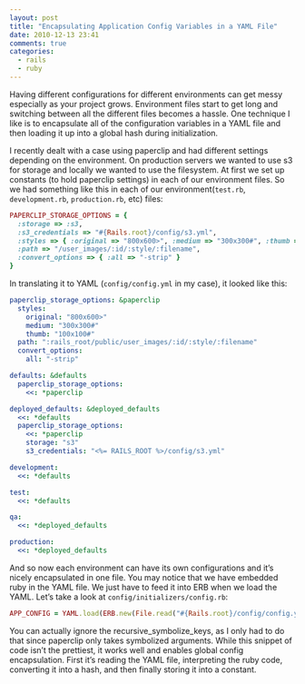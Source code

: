 ```yaml
---
layout: post
title: "Encapsulating Application Config Variables in a YAML File"
date: 2010-12-13 23:41
comments: true
categories:
  - rails
  - ruby
---
```


Having different configurations for different environments can get messy especially as your project grows. Environment files
start to get long and switching between all the different files becomes a hassle. One technique I like is to encapsulate all
of the configuration variables in a YAML file and then loading it up into a global hash during initialization.

I recently dealt with a case using paperclip and had different settings depending on the environment. On production servers
we wanted to use s3 for storage and locally we wanted to use the filesystem. At first we set up constants (to hold paperclip
settings) in each of our environment files. So we had something like this in each of our environment(`test.rb`,
`development.rb`, `production.rb`, etc) files:

```ruby
PAPERCLIP_STORAGE_OPTIONS = {
  :storage => :s3,
  :s3_credentials => "#{Rails.root}/config/s3.yml",
  :styles => { :original => "800x600>", :medium => "300x300#", :thumb => "100x100#"
  :path => "/user_images/:id/:style/:filename",
  :convert_options => { :all => "-strip" }
}
```

In translating it to YAML (`config/config.yml` in my case), it looked like this:

```yaml
paperclip_storage_options: &paperclip
  styles:
    original: "800x600>"
    medium: "300x300#"
    thumb: "100x100#"
  path: ":rails_root/public/user_images/:id/:style/:filename"
  convert_options:
    all: "-strip"

defaults: &defaults
  paperclip_storage_options:
    <<: *paperclip

deployed_defaults: &deployed_defaults
  <<: *defaults
  paperclip_storage_options:
    <<: *paperclip
    storage: "s3"
    s3_credentials: "<%= RAILS_ROOT %>/config/s3.yml"

development:
  <<: *defaults

test:
  <<: *defaults

qa:
  <<: *deployed_defaults

production:
  <<: *deployed_defaults
```

And so now each environment can have its own configurations and it’s nicely encapsulated in one file. You may notice that we
have embedded ruby in the YAML file. We just have to feed it into ERB when we load the YAML. Let’s take a look at
`config/initializers/config.rb`:

```ruby
APP_CONFIG = YAML.load(ERB.new(File.read("#{Rails.root}/config/config.yml")).result)[Rails.env].recursive_symbolize_keys
```
You can actually ignore the recursive_symbolize_keys, as I only had to do that since paperclip only takes symbolized
arguments. While this snippet of code isn’t the prettiest, it works well and enables global config encapsulation. First
it’s reading the YAML file, interpreting the ruby code, converting it into a hash, and then finally storing it into a
constant.

